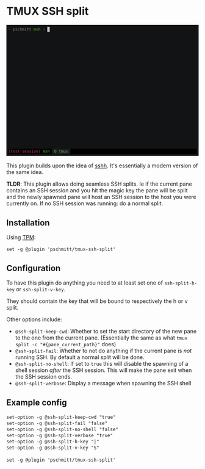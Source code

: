 # TMUX SSH split

[![](./tmux-ssh-split.gif)](https://asciinema.org/a/335250)

This plugin builds upon the idea of [sshh](https://github.com/yudai/sshh/).
It's essentially a modern version of the same idea.

**TLDR**: This plugin allows doing seamless SSH splits. Ie if the current pane
contains an SSH session and you hit the magic key the pane will be split 
and the newly spawned pane will host an SSH session to the host you were
currently on. If no SSH session was running: do a normal split.

## Installation

Using [TPM](https://github.com/tmux-plugins/tpm):

```
set -g @plugin 'pschmitt/tmux-ssh-split'
```

## Configuration

To have this plugin do anything you need to at least set one of
`ssh-split-h-key` or `ssh-split-v-key`.

They should contain the key that will be bound to respectively the h or v
split.

Other options include:

- `@ssh-split-keep-cwd`: Whether to set the start directory of the new pane to
the one from the current pane. (Essentially the same as what
`tmux split -c "#{pane_current_path}"` does)
- `@ssh-split-fail`: Whether to not do anything if the current pane is *not* 
running SSH. By default a normal split will be done.
- `@ssh-split-no-shell`: If set to `true` this will disable the spawning of a
shell session *after* the SSH session. This will make the pane exit when the 
SSH session ends.
- `@ssh-split-verbose`: Display a message when spawning the SSH shell

## Example config

```
set-option -g @ssh-split-keep-cwd "true"
set-option -g @ssh-split-fail "false"
set-option -g @ssh-split-no-shell "false"
set-option -g @ssh-split-verbose "true"
set-option -g @ssh-split-h-key "|"
set-option -g @ssh-split-v-key "S"

set -g @plugin 'pschmitt/tmux-ssh-split'
```
